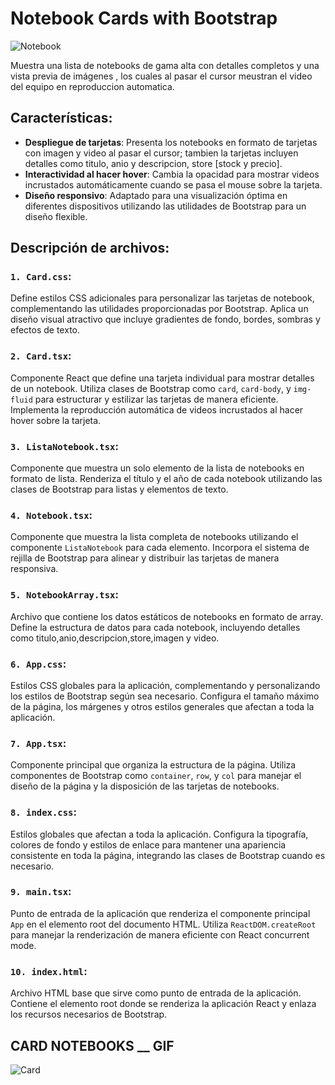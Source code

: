 # Notebook Cards with Bootstrap

![Notebook](https://i.ibb.co/7v3Dg4w/Vite-React-TS.png)

Muestra una lista de notebooks de gama alta con detalles completos y una vista previa de imágenes , los cuales al pasar el cursor meustran el video del equipo en reproduccion automatica.

## Características:

- **Despliegue de tarjetas**: Presenta los notebooks en formato de tarjetas con imagen y video al pasar el cursor; tambien la tarjetas incluyen detalles como titulo, anio y descripcion, store [stock y precio].
- **Interactividad al hacer hover**: Cambia la opacidad para mostrar videos incrustados automáticamente cuando se pasa el mouse sobre la tarjeta.
- **Diseño responsivo**: Adaptado para una visualización óptima en diferentes dispositivos utilizando las utilidades de Bootstrap para un diseño flexible.

## Descripción de archivos:

### `1. Card.css`:

Define estilos CSS adicionales para personalizar las tarjetas de notebook, complementando las utilidades proporcionadas por Bootstrap. Aplica un diseño visual atractivo que incluye gradientes de fondo, bordes, sombras y efectos de texto.

### `2. Card.tsx`:

Componente React que define una tarjeta individual para mostrar detalles de un notebook. Utiliza clases de Bootstrap como `card`, `card-body`, y `img-fluid` para estructurar y estilizar las tarjetas de manera eficiente. Implementa la reproducción automática de videos incrustados al hacer hover sobre la tarjeta.

### `3. ListaNotebook.tsx`:

Componente que muestra un solo elemento de la lista de notebooks en formato de lista. Renderiza el título y el año de cada notebook utilizando las clases de Bootstrap para listas y elementos de texto.

### `4. Notebook.tsx`:

Componente que muestra la lista completa de notebooks utilizando el componente `ListaNotebook` para cada elemento. Incorpora el sistema de rejilla de Bootstrap para alinear y distribuir las tarjetas de manera responsiva.

### `5. NotebookArray.tsx`:

Archivo que contiene los datos estáticos de notebooks en formato de array. Define la estructura de datos para cada notebook, incluyendo detalles como titulo,anio,descripcion,store,imagen y video.

### `6. App.css`:

Estilos CSS globales para la aplicación, complementando y personalizando los estilos de Bootstrap según sea necesario. Configura el tamaño máximo de la página, los márgenes y otros estilos generales que afectan a toda la aplicación.

### `7. App.tsx`:

Componente principal que organiza la estructura de la página. Utiliza componentes de Bootstrap como `container`, `row`, y `col` para manejar el diseño de la página y la disposición de las tarjetas de notebooks.

### `8. index.css`:

Estilos globales que afectan a toda la aplicación. Configura la tipografía, colores de fondo y estilos de enlace para mantener una apariencia consistente en toda la página, integrando las clases de Bootstrap cuando es necesario.

### `9. main.tsx`:

Punto de entrada de la aplicación que renderiza el componente principal `App` en el elemento root del documento HTML. Utiliza `ReactDOM.createRoot` para manejar la renderización de manera eficiente con React concurrent mode.

### `10. index.html`:

Archivo HTML base que sirve como punto de entrada de la aplicación. Contiene el elemento root donde se renderiza la aplicación React y enlaza los recursos necesarios de Bootstrap.

## CARD NOTEBOOKS __ GIF
![Card](https://i.ibb.co/XWygkQn/Vite-React-TS-Perfil-1-Microsoft-Edge-2024-07-08-06-09-59.gif)
